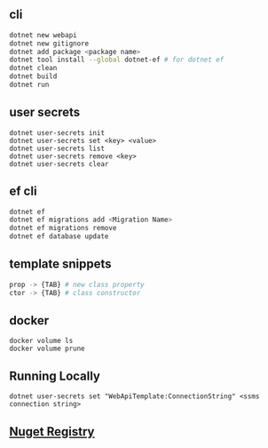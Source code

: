 ## cli
```sh
dotnet new webapi
dotnet new gitignore
dotnet add package <package name>
dotnet tool install --global dotnet-ef # for dotnet ef
dotnet clean
dotnet build
dotnet run
```

## user secrets
```
dotnet user-secrets init
dotnet user-secrets set <key> <value>
dotnet user-secrets list
dotnet user-secrets remove <key>
dotnet user-secrets clear
```

## ef cli
```sh
dotnet ef
dotnet ef migrations add <Migration Name>
dotnet ef migrations remove
dotnet ef database update
```

## template snippets
```sh
prop -> {TAB} # new class property
ctor -> {TAB} # class constructor
```

## docker
```
docker volume ls
docker volume prune
```

## Running Locally
```
dotnet user-secrets set "WebApiTemplate:ConnectionString" <ssms connection string>
```

## [Nuget Registry](https://www.nuget.org/)